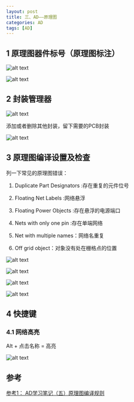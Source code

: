 ```yaml
---
layout: post
title: 三、AD——原理图
categories: AD
tags: [AD]
---
```


## 1 原理图器件标号（原理图标注）

![alt text](./03_image/image.png)

![alt text](./03_image/image-1.png)

## 2 封装管理器

![alt text](./03_image/image-2.png)

添加或者删除其他封装，留下需要的PCB封装

![alt text](./03_image/image-3.png)

## 3 原理图编译设置及检查

列一下常见的原理图错误：

1. Duplicate Part Designators :存在重复的元件位号

2. Floating Net Labels :网络悬浮

3. Floating Power Objects :存在悬浮的电源端口

4. Nets with only one pin :存在单端网络

5. Net with multiple names：网络名重复

6. Off grid object：对象没有处在栅格点的位置

![alt text](./03_image/image-4.png)

![alt text](./03_image/image-5.png)

![alt text](./03_image/image-6.png)

![alt text](./03_image/image-7.png)

## 4 快捷键

### 4.1 网络高亮

Alt + 点击名称 = 高亮

![alt text](./03_image/image-8.png)

## 参考

[参考1： AD学习笔记（五）原理图编译规则](http://www.360doc.com/content/24/0516/10/30278962_1123450117.shtml)
